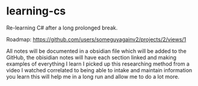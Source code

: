 # learning-cs
Re-learning C# after a long prolonged break.

Roadmap: https://github.com/users/someguyagainv2/projects/2/views/1

All notes will be documented in a obsidian file which will be added to the GitHub, the obisidian notes will have each section linked and making examples of everything I learn I picked up this researching method from a video I watched correlated to being able to intake and maintain information you learn this will help me in a long run and allow me to do a lot more.
